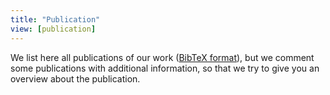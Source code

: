 ```yaml
---
title: "Publication"
view: [publication]
---
```

We list here all publications of our work ([BibTeX format](../references.bib)), but we comment some publications with additional information, so that we try to give you an overview about the publication. 


